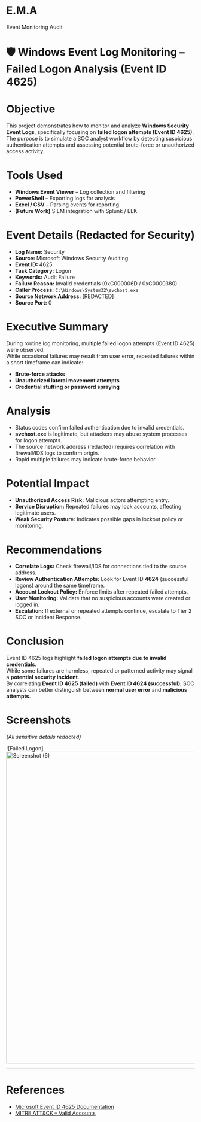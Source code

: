 # E.M.A
Event Monitoring Audit
# 🛡 Windows Event Log Monitoring – Failed Logon Analysis (Event ID 4625)

# Objective
This project demonstrates how to monitor and analyze **Windows Security Event Logs**, specifically focusing on **failed logon attempts (Event ID 4625)**.  
The purpose is to simulate a SOC analyst workflow by detecting suspicious authentication attempts and assessing potential brute-force or unauthorized access activity.

# Tools Used
- **Windows Event Viewer** – Log collection and filtering  
- **PowerShell** – Exporting logs for analysis  
- **Excel / CSV** – Parsing events for reporting  
- **(Future Work)** SIEM integration with Splunk / ELK  

# Event Details (Redacted for Security)
- **Log Name:** Security  
- **Source:** Microsoft Windows Security Auditing  
- **Event ID:** 4625  
- **Task Category:** Logon  
- **Keywords:** Audit Failure  
- **Failure Reason:** Invalid credentials (0xC000006D / 0xC0000380)  
- **Caller Process:** `C:\Windows\System32\svchost.exe`  
- **Source Network Address:** [REDACTED]  
- **Source Port:** 0  

# Executive Summary
During routine log monitoring, multiple failed logon attempts (Event ID 4625) were observed.  
While occasional failures may result from user error, repeated failures within a short timeframe can indicate:  
- **Brute-force attacks**  
- **Unauthorized lateral movement attempts**  
- **Credential stuffing or password spraying**  

# Analysis
- Status codes confirm failed authentication due to invalid credentials.  
- **svchost.exe** is legitimate, but attackers may abuse system processes for logon attempts.  
- The source network address (redacted) requires correlation with firewall/IDS logs to confirm origin.  
- Rapid multiple failures may indicate brute-force behavior. 

# Potential Impact
- **Unauthorized Access Risk:** Malicious actors attempting entry.  
- **Service Disruption:** Repeated failures may lock accounts, affecting legitimate users.  
- **Weak Security Posture:** Indicates possible gaps in lockout policy or monitoring.  

# Recommendations
- **Correlate Logs:** Check firewall/IDS for connections tied to the source address.  
- **Review Authentication Attempts:** Look for Event ID **4624** (successful logons) around the same timeframe.  
- **Account Lockout Policy:** Enforce limits after repeated failed attempts.  
- **User Monitoring:** Validate that no suspicious accounts were created or logged in.  
- **Escalation:** If external or repeated attempts continue, escalate to Tier 2 SOC or Incident Response.  

# Conclusion
Event ID 4625 logs highlight **failed logon attempts due to invalid credentials**.  
While some failures are harmless, repeated or patterned activity may signal a **potential security incident**.  
By correlating **Event ID 4625 (failed)** with **Event ID 4624 (successful)**, SOC analysts can better distinguish between **normal user error** and **malicious attempts**.

# Screenshots
*(All sensitive details redacted)*

![Failed Logon] 
<img width="1483" height="834" alt="Screenshot (6)" src="https://github.com/user-attachments/assets/e697cfaa-ba17-4ebf-878b-9df4597e893c" />

---

# References
- [Microsoft Event ID 4625 Documentation](https://learn.microsoft.com/en-us/windows/security/threat-protection/auditing/event-4625)  
- [MITRE ATT&CK – Valid Accounts](https://attack.mitre.org/techniques/T1078/)  
